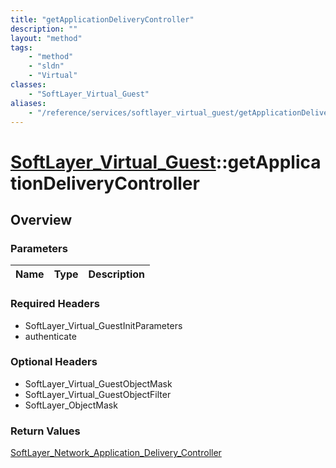 ```yaml
---
title: "getApplicationDeliveryController"
description: ""
layout: "method"
tags:
    - "method"
    - "sldn"
    - "Virtual"
classes:
    - "SoftLayer_Virtual_Guest"
aliases:
    - "/reference/services/softlayer_virtual_guest/getApplicationDeliveryController"
---
```

# [SoftLayer_Virtual_Guest](/reference/services/SoftLayer_Virtual_Guest)::getApplicationDeliveryController




## Overview 


### Parameters 
|Name | Type | Description |
| --- | --- | --- |


### Required Headers
* SoftLayer_Virtual_GuestInitParameters
* authenticate

### Optional Headers
* SoftLayer_Virtual_GuestObjectMask
* SoftLayer_Virtual_GuestObjectFilter
* SoftLayer_ObjectMask

### Return Values
<a href='/reference/datatypes/SoftLayer_Network_Application_Delivery_Controller'>SoftLayer_Network_Application_Delivery_Controller </a>

